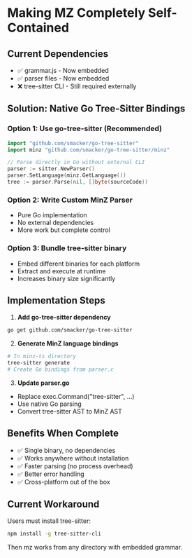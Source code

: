 # Making MZ Completely Self-Contained

## Current Dependencies
- ✅ grammar.js - Now embedded
- ✅ parser files - Now embedded  
- ❌ tree-sitter CLI - Still required externally

## Solution: Native Go Tree-Sitter Bindings

### Option 1: Use go-tree-sitter (Recommended)
```go
import "github.com/smacker/go-tree-sitter"
import minz "github.com/smacker/go-tree-sitter/minz"

// Parse directly in Go without external CLI
parser := sitter.NewParser()
parser.SetLanguage(minz.GetLanguage())
tree := parser.Parse(nil, []byte(sourceCode))
```

### Option 2: Write Custom MinZ Parser
- Pure Go implementation
- No external dependencies
- More work but complete control

### Option 3: Bundle tree-sitter binary
- Embed different binaries for each platform
- Extract and execute at runtime
- Increases binary size significantly

## Implementation Steps

1. **Add go-tree-sitter dependency**
```bash
go get github.com/smacker/go-tree-sitter
```

2. **Generate MinZ language bindings**
```bash
# In minz-ts directory
tree-sitter generate
# Create Go bindings from parser.c
```

3. **Update parser.go**
- Replace exec.Command("tree-sitter", ...) 
- Use native Go parsing
- Convert tree-sitter AST to MinZ AST

## Benefits When Complete
- ✅ Single binary, no dependencies
- ✅ Works anywhere without installation
- ✅ Faster parsing (no process overhead)
- ✅ Better error handling
- ✅ Cross-platform out of the box

## Current Workaround
Users must install tree-sitter:
```bash
npm install -g tree-sitter-cli
```

Then mz works from any directory with embedded grammar.
